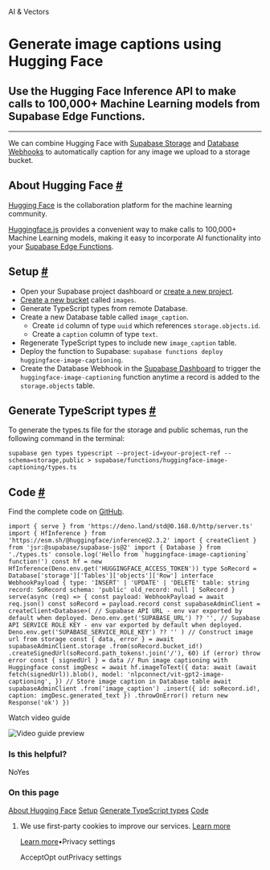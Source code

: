 AI & Vectors

# Generate image captions using Hugging Face

## Use the Hugging Face Inference API to make calls to 100,000+ Machine Learning models from Supabase Edge Functions.

* * *

We can combine Hugging Face with [Supabase Storage](https://supabase.com/storage) and [Database Webhooks](https://supabase.com/docs/guides/database/webhooks) to automatically caption for any image we upload to a storage bucket.

## About Hugging Face [\#](https://supabase.com/docs/guides/ai/examples/huggingface-image-captioning\#about-hugging-face)

[Hugging Face](https://huggingface.co/) is the collaboration platform for the machine learning community.

[Huggingface.js](https://huggingface.co/docs/huggingface.js/index) provides a convenient way to make calls to 100,000+ Machine Learning models, making it easy to incorporate AI functionality into your [Supabase Edge Functions](https://supabase.com/edge-functions).

## Setup [\#](https://supabase.com/docs/guides/ai/examples/huggingface-image-captioning\#setup)

- Open your Supabase project dashboard or [create a new project](https://supabase.com/dashboard/projects).
- [Create a new bucket](https://supabase.com/dashboard/project/_/storage/buckets) called `images`.
- Generate TypeScript types from remote Database.
- Create a new Database table called `image_caption`.
  - Create `id` column of type `uuid` which references `storage.objects.id`.
  - Create a `caption` column of type `text`.
- Regenerate TypeScript types to include new `image_caption` table.
- Deploy the function to Supabase: `supabase functions deploy huggingface-image-captioning`.
- Create the Database Webhook in the [Supabase Dashboard](https://supabase.com/dashboard/project/_/database/hooks) to trigger the `huggingface-image-captioning` function anytime a record is added to the `storage.objects` table.

## Generate TypeScript types [\#](https://supabase.com/docs/guides/ai/examples/huggingface-image-captioning\#generate-typescript-types)

To generate the types.ts file for the storage and public schemas, run the following command in the terminal:

`
supabase gen types typescript --project-id=your-project-ref --schema=storage,public > supabase/functions/huggingface-image-captioning/types.ts
`

## Code [\#](https://supabase.com/docs/guides/ai/examples/huggingface-image-captioning\#code)

Find the complete code on [GitHub](https://github.com/supabase/supabase/tree/master/examples/edge-functions/supabase/functions/huggingface-image-captioning).

``
import { serve } from 'https://deno.land/std@0.168.0/http/server.ts'
import { HfInference } from 'https://esm.sh/@huggingface/inference@2.3.2'
import { createClient } from 'jsr:@supabase/supabase-js@2'
import { Database } from './types.ts'
console.log('Hello from `huggingface-image-captioning` function!')
const hf = new HfInference(Deno.env.get('HUGGINGFACE_ACCESS_TOKEN'))
type SoRecord = Database['storage']['Tables']['objects']['Row']
interface WebhookPayload {
type: 'INSERT' | 'UPDATE' | 'DELETE'
table: string
record: SoRecord
schema: 'public'
old_record: null | SoRecord
}
serve(async (req) => {
const payload: WebhookPayload = await req.json()
const soRecord = payload.record
const supabaseAdminClient = createClient<Database>(
    // Supabase API URL - env var exported by default when deployed.
    Deno.env.get('SUPABASE_URL') ?? '',
    // Supabase API SERVICE ROLE KEY - env var exported by default when deployed.
    Deno.env.get('SUPABASE_SERVICE_ROLE_KEY') ?? ''
)
// Construct image url from storage
const { data, error } = await supabaseAdminClient.storage
    .from(soRecord.bucket_id!)
    .createSignedUrl(soRecord.path_tokens!.join('/'), 60)
if (error) throw error
const { signedUrl } = data
// Run image captioning with Huggingface
const imgDesc = await hf.imageToText({
    data: await (await fetch(signedUrl)).blob(),
    model: 'nlpconnect/vit-gpt2-image-captioning',
})
// Store image caption in Database table
await supabaseAdminClient
    .from('image_caption')
    .insert({ id: soRecord.id!, caption: imgDesc.generated_text })
    .throwOnError()
return new Response('ok')
})
``

Watch video guide

![Video guide preview](https://supabase.com/docs/_next/image?url=https%3A%2F%2Fimg.youtube.com%2Fvi%2FOgnYxRkxEUw%2F0.jpg&w=3840&q=75&dpl=dpl_9xAnUGkSbk4dufV62sNRezafXykJ)

### Is this helpful?

NoYes

### On this page

[About Hugging Face](https://supabase.com/docs/guides/ai/examples/huggingface-image-captioning#about-hugging-face) [Setup](https://supabase.com/docs/guides/ai/examples/huggingface-image-captioning#setup) [Generate TypeScript types](https://supabase.com/docs/guides/ai/examples/huggingface-image-captioning#generate-typescript-types) [Code](https://supabase.com/docs/guides/ai/examples/huggingface-image-captioning#code)

1. We use first-party cookies to improve our services. [Learn more](https://supabase.com/privacy#8-cookies-and-similar-technologies-used-on-our-european-services)



   [Learn more](https://supabase.com/privacy#8-cookies-and-similar-technologies-used-on-our-european-services)•Privacy settings





   AcceptOpt outPrivacy settings